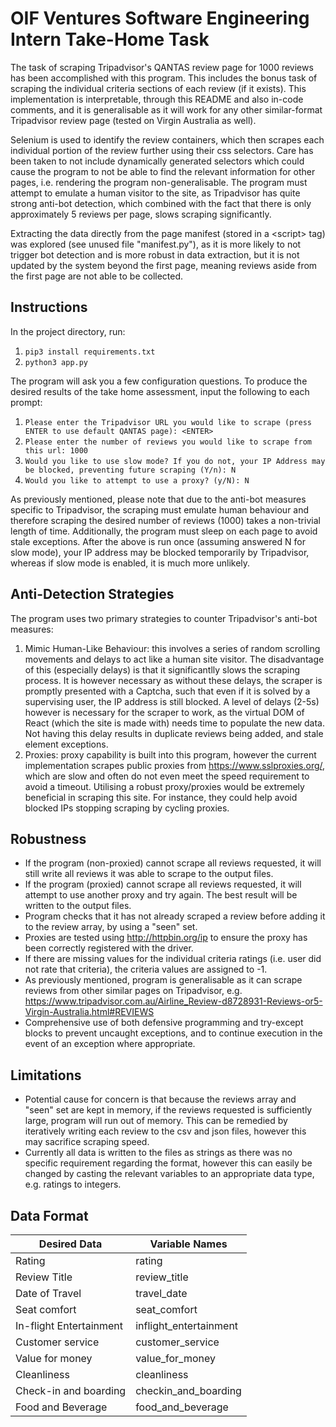 OIF Ventures Software Engineering Intern Take-Home Task
=======================================================

The task of scraping Tripadvisor's QANTAS review page for 1000 reviews has been accomplished with this program. This includes the bonus task of scraping the individual criteria sections of each review (if it exists). This implementation is interpretable, through this README and also in-code comments, and it is generalisable as it will work for any other similar-format Tripadvisor review page (tested on Virgin Australia as well).

Selenium is used to identify the review containers, which then scrapes each individual portion of the review further using their css selectors. Care has been taken to not include dynamically generated selectors which could cause the program to not be able to find the relevant information for other pages, i.e. rendering the program non-generalisable. The program must attempt to emulate a human visitor to the site, as Tripadvisor has quite strong anti-bot detection, which combined with the fact that there is only approximately 5 reviews per page, slows scraping significantly.

Extracting the data directly from the page manifest (stored in a \<script> tag) was explored (see unused file "manifest.py"), as it is more likely to not trigger bot detection and is more robust in data extraction, but it is not updated by the system beyond the first page, meaning reviews aside from the first page are not able to be collected.

Instructions
-----------
In the project directory, run:
1. `pip3 install requirements.txt`
2. `python3 app.py`

The program will ask you a few configuration questions. To produce the desired results of the take home assessment, input the following to each prompt:
1. `Please enter the Tripadvisor URL you would like to scrape (press ENTER to use default QANTAS page): <ENTER>`
2. `Please enter the number of reviews you would like to scrape from this url: 1000`
3. `Would you like to use slow mode? If you do not, your IP Address may be blocked, preventing future scraping (Y/n): N`
4. `Would you like to attempt to use a proxy? (y/N): N`

As previously mentioned, please note that due to the anti-bot measures specific to Tripadvisor, the scraping must emulate human behaviour and therefore scraping the desired number of reviews (1000) takes a non-trivial length of time. Additionally, the program must sleep on each page to avoid stale exceptions. After the above is run once (assuming answered N for slow mode), your IP address may be blocked temporarily by Tripadvisor, whereas if slow mode is enabled, it is much more unlikely. 

Anti-Detection Strategies
-----------
The program uses two primary strategies to counter Tripadvisor's anti-bot measures:
1. Mimic Human-Like Behaviour: this involves a series of random scrolling movements and delays to act like a human site visitor. The disadvantage of this (especially delays) is that it significantlly slows the scraping process. It is however necessary as without these delays, the scraper is promptly presented with a Captcha, such that even if it is solved by a supervising user, the IP address is still blocked. A level of delays (2-5s) however is necessary for the scraper to work, as the virtual DOM of React (which the site is made with) needs time to populate the new data. Not having this delay results in duplicate reviews being added, and stale element exceptions.
2. Proxies: proxy capability is built into this program, however the current implementation scrapes public proxies from https://www.sslproxies.org/, which are slow and often do not even meet the speed requirement to avoid a timeout. Utilising a robust proxy/proxies would be extremely beneficial in scraping this site. For instance, they could help avoid blocked IPs stopping scraping by cycling proxies.

Robustness
-----------
- If the program (non-proxied) cannot scrape all reviews requested, it will still write all reviews it was able to scrape to the output files.
- If the program (proxied) cannot scrape all reviews requested, it will attempt to use another proxy and try again. The best result will be written to the output files.
- Program checks that it has not already scraped a review before adding it to the review array, by using a "seen" set.
- Proxies are tested using http://httpbin.org/ip to ensure the proxy has been correctly registered with the driver.
- If there are missing values for the individual criteria ratings (i.e. user did not rate that criteria), the criteria values are assigned to -1.
- As previously mentioned, program is generalisable as it can scrape reviews from other similar pages on Tripadvisor, e.g. https://www.tripadvisor.com.au/Airline_Review-d8728931-Reviews-or5-Virgin-Australia.html#REVIEWS
- Comprehensive use of both defensive programming and try-except blocks to prevent uncaught exceptions, and to continue execution in the event of an exception where appropriate.

Limitations
-----------
- Potential cause for concern is that because the reviews array and "seen" set are kept in memory, if the reviews requested is sufficiently large, program will run out of memory. This can be remedied by iteratively writing each review to the csv and json files, however this may sacrifice scraping speed.
- Currently all data is written to the files as strings as there was no specific requirement regarding the format, however this can easily be changed by casting the relevant variables to an appropriate data type, e.g. ratings to integers.

Data Format
-----------
| Desired Data            | Variable Names         |
|-------------------------|------------------------|
| Rating                  | rating                 |
| Review Title            | review_title           |
| Date of Travel          | travel_date            |
| Seat comfort            | seat_comfort           |
| In-flight Entertainment | inflight_entertainment |
| Customer service        | customer_service       |
| Value for money         | value_for_money        |
| Cleanliness             | cleanliness            |
| Check-in and boarding   | checkin_and_boarding   |
| Food and Beverage       | food_and_beverage      |
